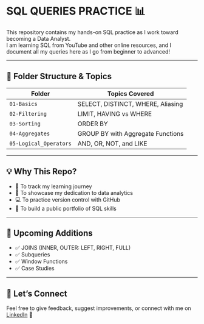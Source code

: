 # SQL QUERIES PRACTICE 📊

This repository contains my hands-on SQL practice as I work toward becoming a Data Analyst.  
I am learning SQL from YouTube and other online resources, and I document all my queries here as I go from beginner to advanced!

---

## 📂 Folder Structure & Topics

| Folder                   | Topics Covered                                                   |
|--------------------------|------------------------------------------------------------------|
| `01-Basics`              | SELECT, DISTINCT, WHERE, Aliasing                                |
| `02-Filtering`           | LIMIT, HAVING vs WHERE                                           |
| `03-Sorting`             | ORDER BY                                                        |
| `04-Aggregates`          | GROUP BY with Aggregate Functions                               |
| `05-Logical_Operators`   | AND, OR, NOT, and LIKE                                          |

---

## 💡 Why This Repo?

- 📘 To track my learning journey  
- 💼 To showcase my dedication to data analytics  
- 💻 To practice version control with GitHub  
- 🚀 To build a public portfolio of SQL skills  

---

## 🚧 Upcoming Additions

- ✅ JOINS (INNER, OUTER: LEFT, RIGHT, FULL)  
- ✅ Subqueries  
- ✅ Window Functions  
- ✅ Case Studies  

---

## 🙌 Let’s Connect

Feel free to give feedback, suggest improvements, or connect with me on [LinkedIn](https://www.linkedin.com/in/tanishkazhegde/) 💬
